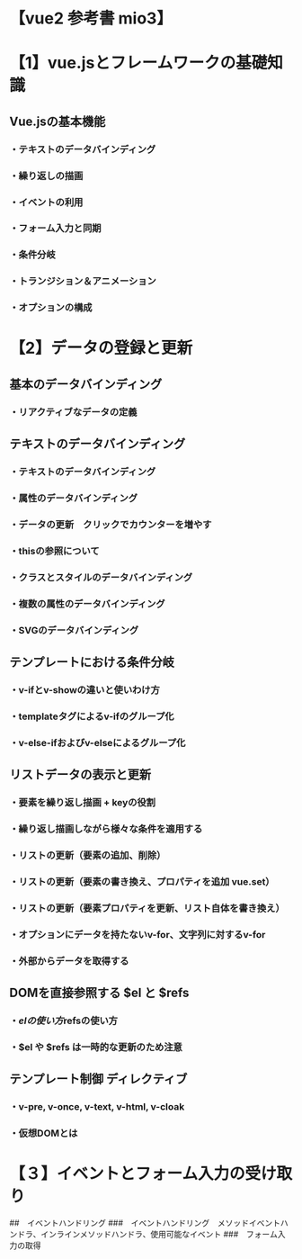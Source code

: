 # 【vue2 参考書 mio3】

# 【1】vue.jsとフレームワークの基礎知識
## Vue.jsの基本機能
### ・テキストのデータバインディング
### ・繰り返しの描画
### ・イベントの利用
### ・フォーム入力と同期
### ・条件分岐
### ・トランジション＆アニメーション
### ・オプションの構成


# 【2】データの登録と更新
## 基本のデータバインディング
### ・リアクティブなデータの定義

## テキストのデータバインディング
### ・テキストのデータバインディング
### ・属性のデータバインディング
### ・データの更新　クリックでカウンターを増やす
### ・thisの参照について
### ・クラスとスタイルのデータバインディング
### ・複数の属性のデータバインディング
### ・SVGのデータバインディング

## テンプレートにおける条件分岐
### ・v-ifとv-showの違いと使いわけ方
### ・templateタグによるv-ifのグループ化
### ・v-else-ifおよびv-elseによるグループ化

## リストデータの表示と更新
### ・要素を繰り返し描画 + keyの役割
### ・繰り返し描画しながら様々な条件を適用する
### ・リストの更新（要素の追加、削除）
### ・リストの更新（要素の書き換え、プロパティを追加 vue.set）
### ・リストの更新（要素プロパティを更新、リスト自体を書き換え）
### ・オプションにデータを持たないv-for、文字列に対するv-for
### ・外部からデータを取得する

## DOMを直接参照する $el と $refs
### ・$elの使い方　$refsの使い方
### ・$el や $refs は一時的な更新のため注意

## テンプレート制御 ディレクティブ
### ・v-pre, v-once, v-text, v-html, v-cloak
### ・仮想DOMとは

# 【３】イベントとフォーム入力の受け取り
##　イベントハンドリング
###　イベントハンドリング　メソッドイベントハンドラ、インラインメソッドハンドラ、使用可能なイベント
###　フォーム入力の取得
